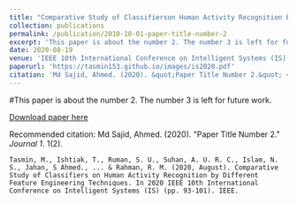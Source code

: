 ```yaml
---
title: "Comparative Study of Classifierson Human Activity Recognition by Different Feature Engineering Techniques"
collection: publications
permalink: /publication/2010-10-01-paper-title-number-2
excerpt: 'This paper is about the number 2. The number 3 is left for future work.'
date: 2020-08-19
venue: 'IEEE 10th International Conference on Intelligent Systems (IS) (Varna, Bulgaria)'
paperurl: 'https://tasmin153.github.io/images/is2020.pdf'
citation: 'Md Sajid, Ahmed. (2020). &quot;Paper Title Number 2.&quot; <i>Journal 1</i>. 1(2).'
---
```

#This paper is about the number 2. The number 3 is left for future work.

[Download paper here](https://tasmin153.github.io/images/is2020.pdf)

Recommended citation: Md Sajid, Ahmed. (2020). "Paper Title Number 2." <i>Journal 1</i>. 1(2).

`Tasmin, M., Ishtiak, T., Ruman, S. U., Suhan, A. U. R. C., Islam, N. S., Jahan, S Ahmed., ... & Rahman, R. M. (2020, August). Comparative Study of Classifiers on Human Activity Recognition by Different Feature Engineering Techniques. In 2020 IEEE 10th International Conference on Intelligent Systems (IS) (pp. 93-101). IEEE.`
